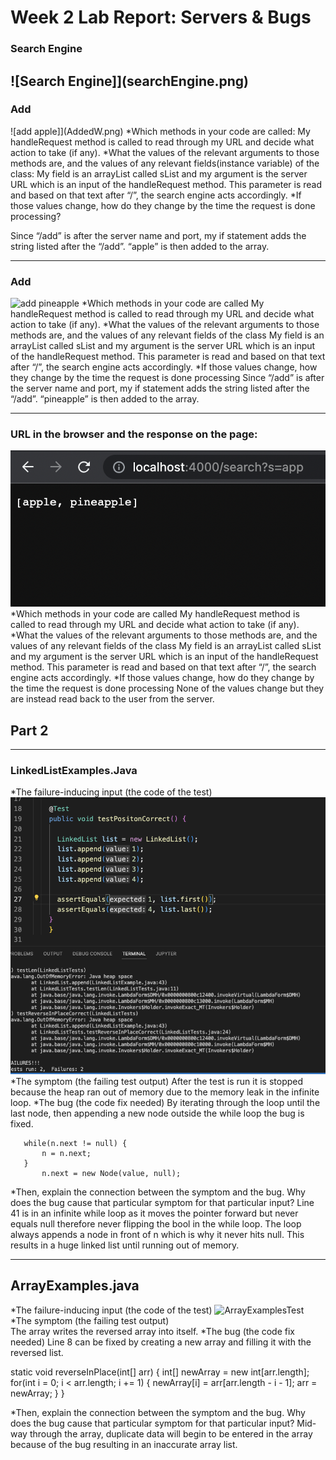# Week 2 Lab Report: Servers & Bugs
### Search Engine
![Search Engine]](searchEngine.png)
---
### Add
![add apple]](AddedW.png)
 *Which methods in your code are called:
 My handleRequest method is called to read through my URL and decide what action to take (if any). 
 *What the values of the relevant arguments to those methods are, and the values of any relevant fields(instance variable) of the class:
 My field is an arrayList called sList and my argument is the server URL which is an input of the handleRequest method. This parameter is read and based on that text after “/”, the  search engine acts accordingly. 
 *If those values change, how do they change by the time the request is done processing?
 
 Since “/add” is after the server name and port, my if statement adds the string listed after the “/add”. “apple” is then added to the array.

---
### Add
![add pineapple](Pineapple.3.png)
 *Which methods in your code are called
 My handleRequest method is called to read through my URL and decide what action to take (if any). 
 *What the values of the relevant arguments to those methods are, and the values of any relevant fields of the class
 My field is an arrayList called sList and my argument is the server URL which is an input of the handleRequest method. This parameter is read and based on that text after “/”, the search engine acts accordingly.
 *If those values change, how they change by the time the request is done processing
 Since “/add” is after the server name and port, my if statement adds the string listed after the “/add”. “pineapple” is then added to the array.


---
### URL in the browser and the response on the page:
![query app](appQuery.png)
 *Which methods in your code are called
 My handleRequest method is called to read through my URL and decide what action to take (if any). 
 *What the values of the relevant arguments to those methods are, and the values of any relevant fields of the class
 My field is an arrayList called sList and my argument is the server URL which is an input of the handleRequest method. This parameter is read and based on that text after “/”, the search engine acts accordingly.
 *If those values change, how do they change by the time the request is done processing
 None of the values change but they are instead read back to the user from the server. 


## Part 2
---
### LinkedListExamples.Java
 *The failure-inducing input (the code of the test)
![LinkedListTest](LinkedListTest.png)
 *The symptom (the failing test output) 
 After the test is run it is stopped because the heap ran out of memory due to the memory leak in the infinite loop.
 *The bug (the code fix needed)
 By iterating through the loop until the last node, then appending a new node outside the while loop the bug is fixed.

       while(n.next != null) {
           n = n.next;
       }
           n.next = new Node(value, null);
 
 *Then, explain the connection between the symptom and the bug. Why does the bug cause that particular symptom for that particular input?
 Line 41 is in an infinite while loop as it moves the pointer forward but never equals null therefore never flipping the bool in the while loop. The loop always appends a node in front of n which is why it never hits null. This results in a huge linked list until running out of memory.



---
## ArrayExamples.java
 *The failure-inducing input (the code of the test)
![ArrayExamplesTest](ArrayExamplesTest.png)
 *The symptom (the failing test output)  
 The array writes the reversed array into itself. 
 *The bug (the code fix needed)
Line 8 can be fixed by creating a new array and filling it with the reversed list.

 static void reverseInPlace(int[] arr) {
   int[] newArray = new int[arr.length];
   for(int i = 0; i < arr.length; i += 1) {
     newArray[i] = arr[arr.length - i - 1];
     arr = newArray;
   }
 }

 *Then, explain the connection between the symptom and the bug. Why does the bug cause that particular symptom for that particular input?
 Mid-way through the array, duplicate data will begin to be entered in the array because of the bug resulting in an inaccurate array list.